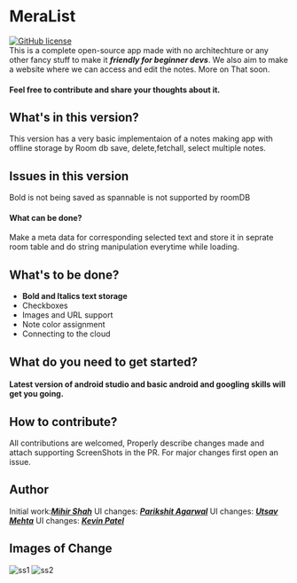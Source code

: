 # MeraList

[![GitHub license](https://img.shields.io/badge/License-MIT-blue.svg)](LICENSE)
<br>
This is a complete open-source app made with no architechture or any other fancy stuff to make it ***friendly for beginner devs***.
We also aim to make a website where we can access and edit the notes. More on That soon.
<br> 
#### Feel free to contribute and share your thoughts about it.

## What's in this version?
This version has a very basic implementaion of a notes making app with offline storage by Room db save, delete,fetchall, select multiple notes.

## Issues in this version
Bold is not being saved as spannable is not supported by roomDB
#### What can be done?
Make a meta data for corresponding selected text and store it in seprate room table and do string manipulation everytime while loading.

## What's to be done?
- **Bold and Italics text storage**
- Checkboxes
- Images and URL support
- Note color assignment
- Connecting to the cloud

## What do you need to get started?
#### Latest version of android studio and basic android and googling skills will get you going.

## How to contribute?
All contributions are welcomed, Properly describe changes made and attach supporting ScreenShots in the PR. For major changes first open an issue.

## Author
Initial work:<a href="https://github.com/Miihir79">***Mihir Shah***</a>
UI changes: <a href="https://github.com/ParikshitAgarwal">***Parikshit Agarwal***</a>
UI changes: <a href="https://github.com/Utsav-Mehta">***Utsav Mehta***</a>
UI changes: <a href="https://github.com/patelkevin45">***Kevin Patel***</a>

## Images of Change
![ss1](https://user-images.githubusercontent.com/88677301/136008897-69ee18c5-67a4-43f0-be78-0381ed4f2f9a.png)
![ss2](https://user-images.githubusercontent.com/88677301/136008920-8fd1d5d1-6582-4910-accc-9ca9363a261c.png)

